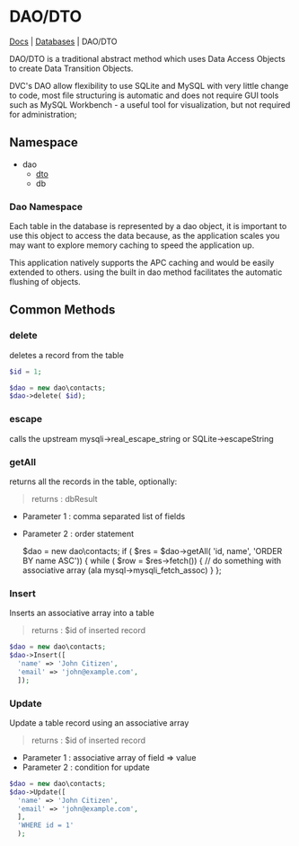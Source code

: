 # DAO/DTO

[Docs](.) | [Databases](database) | DAO/DTO

DAO/DTO is a traditional abstract method which uses Data Access Objects to
create Data Transition Objects.

DVC's DAO allow flexibility to use SQLite and MySQL with very little change
to code, most file structuring is automatic and does not require GUI tools
such as MySQL Workbench - a useful tool for visualization, but not required
for administration;

## Namespace

* dao
  * [dto](database-dto)
  * db

### Dao Namespace

Each table in the database is represented by a dao object, it is important to use
 this object to access the data because, as the application scales you may want to
 explore memory caching to speed the application up.

This application natively supports the APC caching and would be easily extended
 to others. using the built in dao method facilitates the automatic flushing of
 objects.

## Common Methods

### delete

deletes a record from the table

```php
$id = 1;

$dao = new dao\contacts;
$dao->delete( $id);
```

### escape

calls the upstream mysqli->real_escape_string or SQLite->escapeString

### getAll

returns all the records in the table, optionally:
> returns : dbResult

* Parameter 1 : comma separated list of fields
* Parameter 2 : order statement

    $dao = new dao\contacts;
    if ( $res = $dao->getAll( 'id, name', 'ORDER BY name ASC')) {
      while ( $row = $res->fetch()) {
        // do something with associative array (ala mysql->mysqli_fetch_assoc)
      }
    };

### Insert

Inserts an associative array into a table
> returns : $id of inserted record

```php
$dao = new dao\contacts;
$dao->Insert([
  'name' => 'John Citizen',
  'email' => 'john@example.com',
  ]);
```

### Update

Update a table record using an associative array
> returns : $id of inserted record

* Parameter 1 : associative array of field => value
* Parameter 2 : condition for update

```php
$dao = new dao\contacts;
$dao->Update([
  'name' => 'John Citizen',
  'email' => 'john@example.com',
  ],
  'WHERE id = 1'
  );
```
